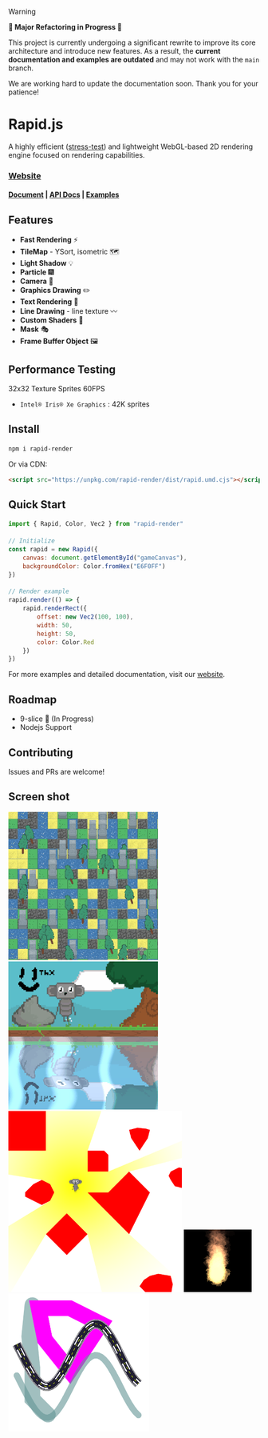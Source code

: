 > [!WARNING]
> **🚧 Major Refactoring in Progress 🚧**
>
> This project is currently undergoing a significant rewrite to improve its core architecture and introduce new features. As a result, the **current documentation and examples are outdated** and may not work with the `main` branch.
>
> We are working hard to update the documentation soon. Thank you for your patience!

# Rapid.js

A highly efficient ([stress-test](https://nightre.github.io/Rapid.js/docs/examples.html)) and lightweight WebGL-based 2D rendering engine focused on rendering capabilities.

### [Website](https://nightre.github.io/Rapid.js/docs/index.html)

#### [Document](https://nightre.github.io/Rapid.js/docs/docs.html) | [API Docs](https://nightre.github.io/Rapid.js/docs/api/index.html) | [Examples](https://nightre.github.io/Rapid.js/docs/examples.html)

## Features

* **Fast Rendering** ⚡
* **TileMap** - YSort, isometric 🗺️
* **Light Shadow** 💡
* **Particle** 🎆
* **Camera** 🎥
* **Graphics Drawing** ✏️
* **Text Rendering** 📝
* **Line Drawing** - line texture 〰️
* **Custom Shaders** 🎨
* **Mask** 🎭
* **Frame Buffer Object** 🖼️

## Performance Testing

32x32 Texture Sprites 60FPS

* `Intel® Iris® Xe Graphics` : 42K sprites

## Install

```bash
npm i rapid-render
```

Or via CDN:

```html
<script src="https://unpkg.com/rapid-render/dist/rapid.umd.cjs"></script>
```

## Quick Start

```js
import { Rapid, Color, Vec2 } from "rapid-render"

// Initialize
const rapid = new Rapid({
    canvas: document.getElementById("gameCanvas"),
    backgroundColor: Color.fromHex("E6F0FF")
})

// Render example
rapid.render(() => {
    rapid.renderRect({ 
        offset: new Vec2(100, 100), 
        width: 50, 
        height: 50, 
        color: Color.Red 
    })
})
```

For more examples and detailed documentation, visit our [website](https://nightre.github.io/Rapid.js/docs/index.html).

## Roadmap

* 9-slice 🚧 (In Progress)
* Nodejs Support

## Contributing

Issues and PRs are welcome!

## Screen shot

![1](./screenshot/1.gif)
![2](./screenshot/2.gif)
![3](./screenshot/3.png)
![4](./screenshot/4.png)
![4](./screenshot/5.png)

